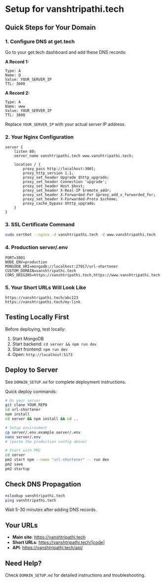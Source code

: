 # Setup for vanshtripathi.tech

## Quick Steps for Your Domain

### 1. Configure DNS at get.tech

Go to your get.tech dashboard and add these DNS records:

**A Record 1:**
```
Type: A
Name: @
Value: YOUR_SERVER_IP
TTL: 3600
```

**A Record 2:**
```
Type: A
Name: www
Value: YOUR_SERVER_IP
TTL: 3600
```

Replace `YOUR_SERVER_IP` with your actual server IP address.

### 2. Your Nginx Configuration

```nginx
server {
    listen 80;
    server_name vanshtripathi.tech www.vanshtripathi.tech;

    location / {
        proxy_pass http://localhost:3001;
        proxy_http_version 1.1;
        proxy_set_header Upgrade $http_upgrade;
        proxy_set_header Connection 'upgrade';
        proxy_set_header Host $host;
        proxy_set_header X-Real-IP $remote_addr;
        proxy_set_header X-Forwarded-For $proxy_add_x_forwarded_for;
        proxy_set_header X-Forwarded-Proto $scheme;
        proxy_cache_bypass $http_upgrade;
    }
}
```

### 3. SSL Certificate Command

```bash
sudo certbot --nginx -d vanshtripathi.tech -d www.vanshtripathi.tech
```

### 4. Production server/.env

```env
PORT=3001
NODE_ENV=production
MONGODB_URI=mongodb://localhost:27017/url-shortener
CUSTOM_DOMAIN=vanshtripathi.tech
CORS_ORIGINS=https://vanshtripathi.tech,https://www.vanshtripathi.tech
```

### 5. Your Short URLs Will Look Like

```
https://vanshtripathi.tech/abc123
https://vanshtripathi.tech/my-link
```

## Testing Locally First

Before deploying, test locally:

1. Start MongoDB
2. Start backend: `cd server && npm run dev`
3. Start frontend: `npm run dev`
4. Open: `http://localhost:5173`

## Deploy to Server

See `DOMAIN_SETUP.md` for complete deployment instructions.

Quick deploy commands:
```bash
# On your server
git clone YOUR_REPO
cd url-shortener
npm install
cd server && npm install && cd ..

# Setup environment
cp server/.env.example server/.env
nano server/.env
# (paste the production config above)

# Start with PM2
cd server
pm2 start npm --name "url-shortener" -- run dev
pm2 save
pm2 startup
```

## Check DNS Propagation

```bash
nslookup vanshtripathi.tech
ping vanshtripathi.tech
```

Wait 5-30 minutes after adding DNS records.

## Your URLs

- **Main site**: https://vanshtripathi.tech
- **Short URLs**: https://vanshtripathi.tech/[code]
- **API**: https://vanshtripathi.tech/api/

## Need Help?

Check `DOMAIN_SETUP.md` for detailed instructions and troubleshooting.